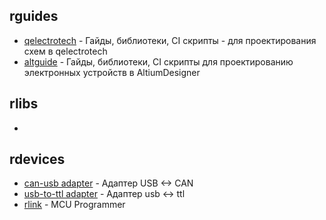 ## rguides

- [qelectrotech](https://github.com/RoboticsHardwareSolutions/qguide) - Гайды, библиотеки, CI скрипты - для проектирования схем в qelectrotech
- [altguide](https://github.com/RoboticsHardwareSolutions/altguide) - Гайды, библиотеки, CI скрипты для проектированию электронных устройств в AltiumDesigner


## rlibs
- 


## rdevices

- [can-usb adapter](https://github.com/RoboticsHardwareSolutions/rcan-usb-hardware) - Адаптер USB <-> CAN
- [usb-to-ttl adapter](https://github.com/RoboticsHardwareSolutions/rusb2ttl-hardware) - Адаптер usb <-> ttl
- [rlink](https://github.com/RoboticsHardwareSolutions/rlink) - MCU Programmer
